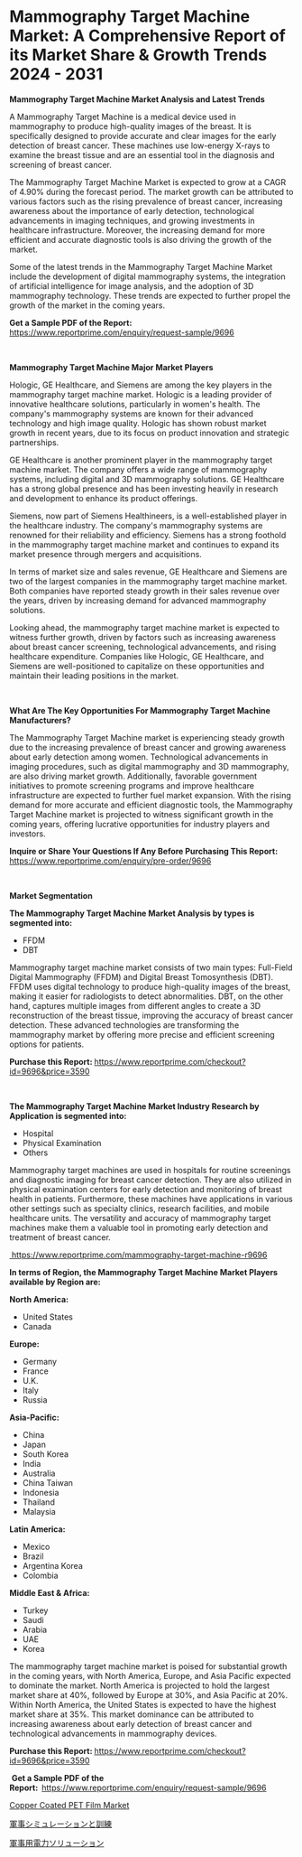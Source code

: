<p><h1>Mammography Target Machine Market: A Comprehensive Report of its Market Share & Growth Trends 2024 - 2031</h1></p><p><strong>Mammography Target Machine Market Analysis and Latest Trends</strong></p>
<p><p>A Mammography Target Machine is a medical device used in mammography to produce high-quality images of the breast. It is specifically designed to provide accurate and clear images for the early detection of breast cancer. These machines use low-energy X-rays to examine the breast tissue and are an essential tool in the diagnosis and screening of breast cancer.</p><p>The Mammography Target Machine Market is expected to grow at a CAGR of 4.90% during the forecast period. The market growth can be attributed to various factors such as the rising prevalence of breast cancer, increasing awareness about the importance of early detection, technological advancements in imaging techniques, and growing investments in healthcare infrastructure. Moreover, the increasing demand for more efficient and accurate diagnostic tools is also driving the growth of the market.</p><p>Some of the latest trends in the Mammography Target Machine Market include the development of digital mammography systems, the integration of artificial intelligence for image analysis, and the adoption of 3D mammography technology. These trends are expected to further propel the growth of the market in the coming years.</p></p>
<p><strong>Get a Sample PDF of the Report:&nbsp;</strong> <a href="https://www.reportprime.com/enquiry/request-sample/9696">https://www.reportprime.com/enquiry/request-sample/9696</a></p>
<p>&nbsp;</p>
<p><strong>Mammography Target Machine Major Market Players</strong></p>
<p><p>Hologic, GE Healthcare, and Siemens are among the key players in the mammography target machine market. Hologic is a leading provider of innovative healthcare solutions, particularly in women's health. The company's mammography systems are known for their advanced technology and high image quality. Hologic has shown robust market growth in recent years, due to its focus on product innovation and strategic partnerships.</p><p>GE Healthcare is another prominent player in the mammography target machine market. The company offers a wide range of mammography systems, including digital and 3D mammography solutions. GE Healthcare has a strong global presence and has been investing heavily in research and development to enhance its product offerings.</p><p>Siemens, now part of Siemens Healthineers, is a well-established player in the healthcare industry. The company's mammography systems are renowned for their reliability and efficiency. Siemens has a strong foothold in the mammography target machine market and continues to expand its market presence through mergers and acquisitions.</p><p>In terms of market size and sales revenue, GE Healthcare and Siemens are two of the largest companies in the mammography target machine market. Both companies have reported steady growth in their sales revenue over the years, driven by increasing demand for advanced mammography solutions.</p><p>Looking ahead, the mammography target machine market is expected to witness further growth, driven by factors such as increasing awareness about breast cancer screening, technological advancements, and rising healthcare expenditure. Companies like Hologic, GE Healthcare, and Siemens are well-positioned to capitalize on these opportunities and maintain their leading positions in the market.</p></p>
<p>&nbsp;</p>
<p><strong>What Are The Key Opportunities For Mammography Target Machine Manufacturers?</strong></p>
<p><p>The Mammography Target Machine market is experiencing steady growth due to the increasing prevalence of breast cancer and growing awareness about early detection among women. Technological advancements in imaging procedures, such as digital mammography and 3D mammography, are also driving market growth. Additionally, favorable government initiatives to promote screening programs and improve healthcare infrastructure are expected to further fuel market expansion. With the rising demand for more accurate and efficient diagnostic tools, the Mammography Target Machine market is projected to witness significant growth in the coming years, offering lucrative opportunities for industry players and investors.</p></p>
<p><strong>Inquire or Share Your Questions If Any Before Purchasing This Report:</strong> <a href="https://www.reportprime.com/enquiry/pre-order/9696">https://www.reportprime.com/enquiry/pre-order/9696</a></p>
<p>&nbsp;</p>
<p><strong>Market Segmentation</strong></p>
<p><strong>The Mammography Target Machine Market Analysis by types is segmented into:</strong></p>
<p><ul><li>FFDM</li><li>DBT</li></ul></p>
<p><p>Mammography target machine market consists of two main types: Full-Field Digital Mammography (FFDM) and Digital Breast Tomosynthesis (DBT). FFDM uses digital technology to produce high-quality images of the breast, making it easier for radiologists to detect abnormalities. DBT, on the other hand, captures multiple images from different angles to create a 3D reconstruction of the breast tissue, improving the accuracy of breast cancer detection. These advanced technologies are transforming the mammography market by offering more precise and efficient screening options for patients.</p></p>
<p><strong>Purchase this Report:&nbsp;</strong><a href="https://www.reportprime.com/checkout?id=9696&price=3590">https://www.reportprime.com/checkout?id=9696&price=3590</a></p>
<p>&nbsp;</p>
<p><strong>The Mammography Target Machine Market Industry Research by Application is segmented into:</strong></p>
<p><ul><li>Hospital</li><li>Physical Examination</li><li>Others</li></ul></p>
<p><p>Mammography target machines are used in hospitals for routine screenings and diagnostic imaging for breast cancer detection. They are also utilized in physical examination centers for early detection and monitoring of breast health in patients. Furthermore, these machines have applications in various other settings such as specialty clinics, research facilities, and mobile healthcare units. The versatility and accuracy of mammography target machines make them a valuable tool in promoting early detection and treatment of breast cancer.</p></p>
<p><a href="https://www.reportprime.com/mammography-target-machine-r9696">&nbsp;https://www.reportprime.com/mammography-target-machine-r9696</a></p>
<p><strong>In terms of Region, the Mammography Target Machine Market Players available by Region are:</strong></p>
<p>
    <p> <strong> North America: </strong>
        <ul>
            <li>United States</li>
            <li>Canada</li>
        </ul>
        </p> 
    <p> <strong> Europe: </strong>
        <ul>
            <li>Germany</li>
            <li>France</li>
            <li>U.K.</li>
            <li>Italy</li>
            <li>Russia</li>
        </ul>
        </p> 
    <p> <strong> Asia-Pacific: </strong>
        <ul>
            <li>China</li>
            <li>Japan</li>
            <li>South Korea</li>
            <li>India</li>
            <li>Australia</li>
            <li>China Taiwan</li>
            <li>Indonesia</li>
            <li>Thailand</li>
            <li>Malaysia</li>
        </ul>
        </p> 
    <p> <strong> Latin America: </strong>
        <ul>
            <li>Mexico</li>
            <li>Brazil</li>
            <li>Argentina Korea</li>
            <li>Colombia</li>
        </ul>
        </p> 
    <p> <strong> Middle East & Africa: </strong>
        <ul>
            <li>Turkey</li>
            <li>Saudi</li>
            <li>Arabia</li>
            <li>UAE</li>
            <li>Korea</li>
        </ul>
    </p>
    </p>
<p><p>The mammography target machine market is poised for substantial growth in the coming years, with North America, Europe, and Asia Pacific expected to dominate the market. North America is projected to hold the largest market share at 40%, followed by Europe at 30%, and Asia Pacific at 20%. Within North America, the United States is expected to have the highest market share at 35%. This market dominance can be attributed to increasing awareness about early detection of breast cancer and technological advancements in mammography devices.</p></p>
<p><strong>Purchase this Report: </strong><a href="https://www.reportprime.com/checkout?id=9696&price=3590">https://www.reportprime.com/checkout?id=9696&price=3590</a></p>
<p>&nbsp;<strong>Get a Sample PDF of the Report:&nbsp;&nbsp;</strong><a href="https://www.reportprime.com/enquiry/request-sample/9696">https://www.reportprime.com/enquiry/request-sample/9696</a></p>
<p><strong></strong></p>
<p><p><a href="https://view.publitas.com/reportprime-1/copper-coated-pet-film-market-comprehensive-assessment-by-type-application-and-geography/">Copper Coated PET Film Market</a></p><p><a href="https://github.com/LeoraEber/Market-Research-Report-List-1/blob/main/498091978829.md">軍事シミュレーションと訓練</a></p><p><a href="https://github.com/tubbs463/Market-Research-Report-List-1/blob/main/550842478828.md">軍事用電力ソリューション</a></p></p>